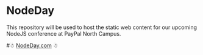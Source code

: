 NodeDay
=======

This repository will be used to host the static web content for our upcoming NodeJS conference at PayPal North Campus.

#☃ [NodeDay.com](http://nodeday.com) ☃

